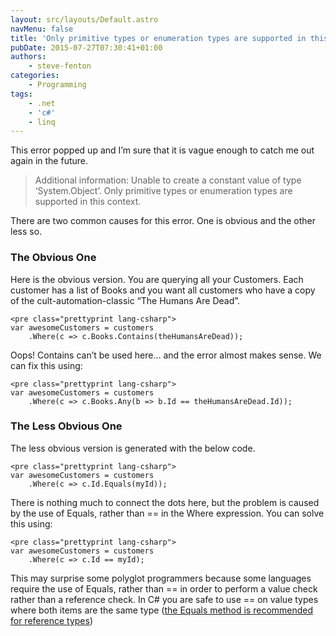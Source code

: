 ```yaml
---
layout: src/layouts/Default.astro
navMenu: false
title: 'Only primitive types or enumeration types are supported in this context'
pubDate: 2015-07-27T07:30:41+01:00
authors:
    - steve-fenton
categories:
    - Programming
tags:
    - .net
    - 'c#'
    - linq
---
```


This error popped up and I’m sure that it is vague enough to catch me out again in the future.

> Additional information: Unable to create a constant value of type ‘System.Object’. Only primitive types or enumeration types are supported in this context.

There are two common causes for this error. One is obvious and the other less so.

### The Obvious One

Here is the obvious version. You are querying all your Customers. Each customer has a list of Books and you want all customers who have a copy of the cult-automation-classic “The Humans Are Dead”.

```
<pre class="prettyprint lang-csharp">
var awesomeCustomers = customers
    .Where(c => c.Books.Contains(theHumansAreDead));
```
Oops! Contains can’t be used here… and the error almost makes sense. We can fix this using:

```
<pre class="prettyprint lang-csharp">
var awesomeCustomers = customers
    .Where(c => c.Books.Any(b => b.Id == theHumansAreDead.Id));
```
### The Less Obvious One

The less obvious version is generated with the below code.

```
<pre class="prettyprint lang-csharp">
var awesomeCustomers = customers
    .Where(c => c.Id.Equals(myId));
```
There is nothing much to connect the dots here, but the problem is caused by the use of Equals, rather than == in the Where expression. You can solve this using:

```
<pre class="prettyprint lang-csharp">
var awesomeCustomers = customers
    .Where(c => c.Id == myId);
```
This may surprise some polyglot programmers because some languages require the use of Equals, rather than == in order to perform a value check rather than a reference check. In C# you are safe to use == on value types where both items are the same type ([the Equals method is recommended for reference types](http://blogs.msdn.com/b/csharpfaq/archive/2004/03/29/when-should-i-use-and-when-should-i-use-equals.aspx))